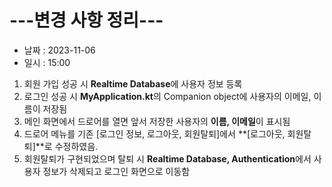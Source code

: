 # ---변경 사항 정리---  
* 날짜 : 2023-11-06  
* 일시 : 15:00  
  
1. 회원 가입 성공 시 **Realtime Database**에 사용자 정보 등록  
2. 로그인 성공 시 **MyApplication.kt**의 Companion object에 사용자의 이메일, 이름이 저장됨
3. 메인 화면에서 드로어를 열면 앞서 저장한 사용자의 **이름, 이메일**이 표시됨
4. 드로어 메뉴를 기존 [로그인 정보, 로그아웃, 회원탈퇴]에서 **[로그아웃, 회원탈퇴]**로 수정하였음.
5. 회원탈퇴가 구현되었으며 탈퇴 시 **Realtime Database, Authentication**에서 사용자 정보가 삭제되고 로그인 화면으로 이동함